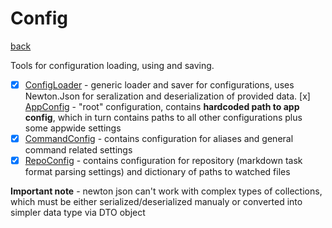 # Config
[back](../Planum.md)

Tools for configuration loading, using and saving.

- [x] [ConfigLoader](./ConfigLoader.cs) - generic loader and saver for configurations, uses Newton.Json for seralization and deserialization of provided data. 
 [x] [AppConfig](./AppConfig.cs) - "root" configuration, contains **hardcoded path to app config**, which in turn contains paths to all other configurations plus some appwide settings
- [x] [CommandConfig](./CommandConfig.cs) - contains configuration for aliases and general command related settings
- [x] [RepoConfig](./RepoConfig.cs) - contains configuration for repository (markdown task format parsing settings) and dictionary of paths to watched files

**Important note** - newton json can't work with complex types of collections, which must be either serialized/deserialized manualy or converted into simpler data type via DTO object
